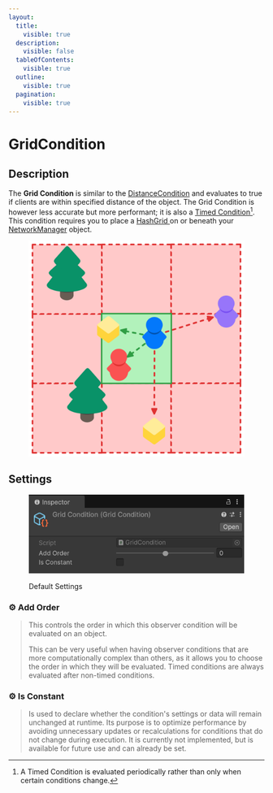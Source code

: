```yaml
---
layout:
  title:
    visible: true
  description:
    visible: false
  tableOfContents:
    visible: true
  outline:
    visible: true
  pagination:
    visible: true
---
```


# GridCondition

## Description <a href="#server-and-host" id="server-and-host"></a>

The **Grid Condition** is similar to the [DistanceCondition](distancecondition.md) and evaluates to true if clients are within specified distance of the object. The Grid Condition is however less accurate but more performant; it is also a [Timed Condition](#user-content-fn-1)[^1]. This condition requires you to place a [HashGrid ](../../components/managers/observermanager/hashgrid.md)on or beneath your [NetworkManager](../../components/managers/network-manager.md) object.

<div align="left"><figure><img src="../../../.gitbook/assets/grid-observer-condition.svg" alt="" width="443"><figcaption></figcaption></figure></div>

## Settings <a href="#server-and-host" id="server-and-host"></a>

<div align="left"><figure><img src="../../../.gitbook/assets/grid-observer-condition.png" alt=""><figcaption><p>Default Settings</p></figcaption></figure></div>

### :gear:  **Add Order**

> This controls the order in which this observer condition will be evaluated on an object.
>
> This can be very useful when having observer conditions that are more computationally complex than others, as it allows you to choose the order in which they will be evaluated. Timed conditions are always evaluated after non-timed conditions.

### :gear:  **Is Constant**

> Is used to declare whether the condition's settings or data  will remain unchanged at runtime. Its purpose is to optimize performance by avoiding unnecessary updates or recalculations for conditions that do not change during execution. It is currently not implemented, but is available for future use and can already be set.

[^1]: A Timed Condition is evaluated periodically rather than only when certain conditions change.
